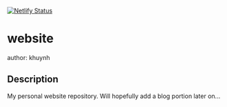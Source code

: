 [![Netlify Status](https://api.netlify.com/api/v1/badges/9a335a7d-a36d-4fb9-9e40-959e2075d352/deploy-status)](https://app.netlify.com/sites/zen-kowalevski-5349a7/deploys)

# website
author: khuynh

## Description
My personal website repository. Will hopefully add a blog portion later on...
